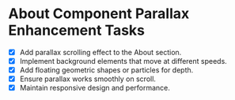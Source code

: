 # About Component Parallax Enhancement Tasks

- [x] Add parallax scrolling effect to the About section.
- [x] Implement background elements that move at different speeds.
- [x] Add floating geometric shapes or particles for depth.
- [x] Ensure parallax works smoothly on scroll.
- [x] Maintain responsive design and performance.
